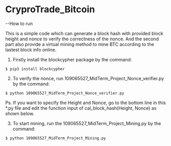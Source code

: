 # CryproTrade_Bitcoin

--How to run

This is a simple code which can generate a block hash with provided block height and nonce to verify the correctness of the nonce.
And the second part also provide a virtual mining method to mine BTC according to the lastest block info online.

1.	Firstly install the blockcypher package by the command:
```
$ pip3 install blockcypher
```
2.	To verify the nonce, run 109065527_MidTerm_Project_Nonce_verifier.py by the command:
```
$ python 109065527_MidTerm_Project_Nonce_verifier.py
```
Ps.
If you want to specify the Height and Nonce, go to the bottom line in this *.py file and edit the function input of cal_block_hash(Height, Nonce) as shown below.

3.	To start mining, run the 109065527_MidTerm_Project_Mining.py by the command:
```
$ python 109065527_MidTerm_Project_Mining.py
```
